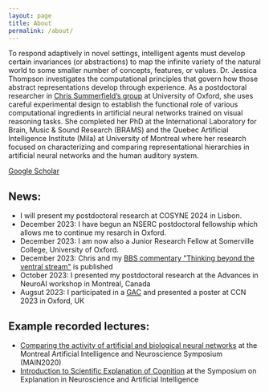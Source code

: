 ```yaml
---
layout: page
title: About
permalink: /about/
---
```

<!-- I am a PhD student at Universit&eacute; de Montr&eacute;al. My advisors are Marc Schoenwiesner and Yoshua Bengio. I also collaborate with Elia Formisano's group at Maastricht University and Daniel Willet's team at Nuance Communications. My PhD research is focused on intermediate acoustic representations in human and machine hearing using deep learning and functional magnetic resonance imaging (fMRI). I'm interested in the philosophy of neuroscience and epistemological questions about how to understand complex information processing systems. My goal is to develop methodologies for studying the computational mechanisms of sensory perception grounded in a philosophical and statistical framework that reflects the nature of the desired understanding and the limitations of the available measurements.   -->
<!-- # About Me -->
<!-- I am a Postdoctoral Researcher in the [Human Information Processing Lab](https://humaninformationprocessing.com/) in the Department of Experimental Psychology at University of Oxford, supervised by Dr. Christopher Summerfield. I recently completed my PhD at Université de Montréal which was supervised by Marc Schönwiesner, formerly of the International Laboratory for Brain, Music and Sound Research (BRAMS) (now at the Institute for Biology at Leipzig University) and Yoshua Bengio of the Quebec Institute for Learning Algorithms (Mila). My current research focus is on building machine learning models of human cognition and neural computation. -->

To respond adaptively in novel settings, intelligent agents must develop certain invariances (or abstractions) to map the infinite variety of the natural world to some smaller number of concepts, features, or values. Dr. Jessica Thompson investigates the computational principles that govern how those abstract representations develop through experience. As a postdoctoral researcher in [Chris Summerfield’s group](https://humaninformationprocessing.com/)  at University of Oxford, she uses careful experimental design to establish the functional role of various computational ingredients in artificial neural networks trained on visual reasoning tasks. She completed her PhD at the International Laboratory for Brain, Music & Sound Research (BRAMS) and the Quebec Artificial Intelligence Institute (Mila) at University of Montreal where her research focused on characterizing and comparing representational hierarchies in artificial neural networks and the human auditory system.

<!-- I recently completed my PhD at Université de Montréal which was supervised by Marc Schönwiesner, formerly of the International Laboratory for Brain, Music and Sound Research (BRAMS) (now at the Institute for Biology at Leipzig University) and Yoshua Bengio of the Quebec Institute for Learning Algorithms (Mila). Beginning Spring 2021, I'll be a Postdoctoral Researcher in the Human Information Processing Lab at Oxford University.

I am also on the Senior Advisory Committee of Women in Machine Learning Inc., an organization that runs events and programs to support machine learning researchers and practitioners who identify primarily as women. In my free time, I like to read, knit, garden, hike, and listen to electronic music.

# Research Statement (last updated 2018)
My current research interests lie at the intersection of neuroscience, deep learning and philosophy of explanation. I am interested in how **neuroscience-inspired analysis** methods can help to explain and describe the function of deep learning systems and how **machine learning theory** may impact our understanding of biologically intelligent systems. I'm particularly interested in how **philosophy of mind and philosophy of explanation** may help to formulate challenging problems related to the **explainability** of biological and artificial intelligence (AI).

My research trajectory has been winding but not random. My previous research topics have gradually helped me to narrow in on the specific intersection of artificial intelligence and neuroscience where I want to place my efforts. In this way, my previous research topics should not be taken as indicative of my current research interests. Rather, in this text, I hope to communicate the path that led me to my current focus on explanation in biological and AI.

My earliest contributions were in music information retrieval and music perception and cognition. I wanted to understand how the sounds of music could elicit such extreme experiences in listeners (chills, joy, tears) and how some aspects of musical experience could be extracted from various representations of music (audio waveforms, musical scores). During my masters degree, I fused these interests by exploring the use of machine learning and deep learning-based analysis methods to extract various forms of musical information (timbre, pitch, rhythm, genre, etc.) from neuroimaging measurements collected while subjects listened to music.

I started a PhD in computational cognitive neuroscience with the goal of studying the computations underlying auditory perception more broadly. I wanted to characterize the information processing used by the brain to transform sound waveforms into high level auditory experiences like speech and music. I was inspired by the work of researchers like Jim DiCarlo in the visual domain who used deep neural networks as a model of the visual system. I went to work with Elia Formisano in Maastricht, Netherlands, who is a leader in auditory encoding analysis applied to ultra-high field functional magnetic resonance imaging (fMRI). In this approach, candidate representational models (often expressed as a feature or transform of the sound waveform) are compared on their ability to predict brain activity in auditory brain regions using regularized regression. It seemed natural to me to replace these candidate representational models with candidate representation learning systems. In this way, hypotheses become less about specific representations and more about the type of architecture and training procedure that could elicit representations similar to those observed in our fMRI activity.

My interests shifted over the course of my PhD as I became more interested in core deep learning research, divorced from neuroscience applications. I was particularly inspired by efforts to interpret or explain the function of trained networks as well as research concerned with learning disentangled representations. I received a scholarship to work on a project with Nuance Communications, a company specializing in automatic speech recognition (ASR) and natural language processing, to characterize the intermediate layers of convnet-based acoustic models in ASR systems. Specifically, I characterized the language-specificity of each layer using a network “surgery” procedure in a transfer learning setting. Part of this work will be presented at the [NeurIPS2018 workshop on Interpretability and Robustness in Audio, Speech and Language](https://irasl.gitlab.io/).

I adapted the remaining fMRI project of my PhD such that the networks that I would characterize for Nuance would be the same networks whose learned representations I would compare to fMRI responses to speech sounds throughout the auditory pathway. This gave me a playground of opportunities for my remaining PhD research as I now had measurements from artificial and human neural networks listening to the same sounds. My goal was to go beyond previous research showing that deep networks learn representations that are similar to neural representations by incorporating additional knowledge about both the artificial and biological systems to yield deeper insight from their comparison.

In trying to come up with new ways of comparing deep networks to brains and in thinking about the overlap of deep learning and neuroscience more generally, I came up against fundamental questions about the nature and progression of this scientific enterprise to which I was unable to find satisfactory answers. What would it mean to understand some intelligent capacity (like speech recognition) and how could I situate my approach in the context of this larger scientific goal? This led me to read texts in philosophy of science, particularly philosophy of statistics, philosophy of explanation and philosophy of mind, to get a better sense of what our termination criterion for explaining some intelligent capacity might look like. This changed my view of large swaths of neuroscience research. I found existing theories of explanation in neuroscience to be not up to the task of accounting for explanation in AI, and therefore not easily applicable to the current practice of comparing artificial and biological networks.

At the same time, I continued to be fascinated by the methods used to study deep networks, especially those that attempted to shed light on core questions in deep learning theory. Many of these methods involve procedures with analogs in experimental neuroscience (e.g. ablations) and I found that these experiments began to shape the way I thought about brains. I realized that what I am most interested in is not 'neuroscience-inspired deep learning' or 'deep learning-inspired neuroscience' but deep learning research that *is* neuroscience research. For example, one of my favourite papers from 2018, published at the International Conference for Learning Representations, is perhaps just as relevant to neuroscience as it is to machine learning. [On the importance of single directions for generalization](https://openreview.net/forum?id=r1iuQjxCZ) presents experiments concerning the role of single directions in activation space for generalization, but also questions the often-assumed relationship between a neuron's selectivity and its functional role. In my [poster](http://thompsonj.github.io/presenting-at-ccn-about-theories-of-explanation-in-neuro-and-ai) at the Cognitive Computational Neuroscience conference, I proposed that, to the extent that an artificial system and a biological system demonstrate the same phenomenon, their explanations of that phenomenon should share the same form. One implication of this statement is that the more AI mimics biological systems, the more the scientific questions we ask of them become one and the same.

While my research trajectory has been varied, it has not been haphazard. I have always been and continue to be concerned with meta-scientific questions about how to best use statistical analysis and machine learning to study intelligence. I have gradually progressed from applied questions to more theoretical and abstract questions. There has been a consistent logic to the choices that led me from music perception to philosophy of explanation. My views on science have matured and I now appreciate the difficulty of doing good science in a way that I did not when I was exploring in my masters degree. I am now more concerned with doing work that is worthwhile and which can be justified with reference to a rigorous philosophical theory of scientific progress. I also appreciate the need for a diversity of scientific approaches and to resist the individualization of scientific research. Progress on these difficult questions will only be made in collaboration.

Looking forward, I see a niche that I am well-positioned to contribute to. There is a conceptual gap that plagues efforts to explain the function of neural networks. We need a new philosophical theory of explanation that would apply equally to artificial and biological intelligence. With such a framework, we can develop new ways to study artificial systems and formalize how they might help to better understand biological intelligent systems. I am not currently interested in working with biological neural data because I feel that there is so much theoretical and in silico work to do before I would be able to decide what experiment to run. In practice, I imagine exploring new methods to analyze and probe artificial systems, motivated by fundamental questions in deep learning theory and neuroscience, while simultaneously developing a philosophical framework to account for good explanations of intelligence. Long term, this may generate hypotheses about biological intelligent systems that can be tested through targeted experiments. I think this is how I can best utilize my diverse skills to serve the larger scientific goal of discovering the general principles that underlie biological and artificial intelligence. -->

[Google Scholar](https://scholar.google.com/citations?user=TJweLP0AAAAJ&hl=en)

## News:
* I will present my postdoctoral research at COSYNE 2024 in Lisbon.
* December 2023: I have begun an NSERC postdoctoral fellowship which allows me to continue my resarch in Oxford.
* December 2023: I am now also a Junior Research Fellow at Somerville College, University of Oxford.
* December 2023: Chris and my [BBS commentary "Thinking beyond the ventral stream"](https://www.cambridge.org/core/journals/behavioral-and-brain-sciences/article/abs/thinking-beyond-the-ventral-stream-comment-on-bowers-et-al/DAF3167C24D9BABD79086780A2B433B9) is published 
* October 2023: I presented my postdoctoral research at the Advances in NeuroAI workshop in Montreal, Canada
* Augsut 2023: I participated in a [GAC](https://gac.ccneuro.org/gacs-by-year/2023-gacs/2023-2) and presented a poster at CCN 2023 in Oxford, UK

## Example recorded lectures:
* [Comparing the activity of artificial and biological neural networks](https://www.crowdcast.io/e/main2020/30) at the Montreal Artificial Intelligence and Neuroscience Symposium (MAIN2020)
* [Introduction to Scientific Explanation of Cognition](https://www.crowdcast.io/e/senai2021/1) at the Symposium on Explanation in Neuroscience and Artificial Intelligence


<!-- You can find the source code for the Jekyll new theme at:
{% include icon-github.html username="jglovier" %} /
[jekyll-new](https://github.com/jglovier/jekyll-new) -->
